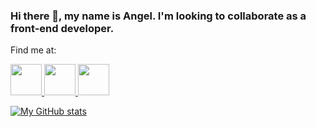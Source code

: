### Hi there 👋, my name is Angel. I'm looking to collaborate as a front-end developer.


Find me at:


 <a target="_blank" href="https://www.linkedin.com/in/angel-belmar/">
   <img src="https://img.icons8.com/color/344/linkedin.png" width="auto" height="50px">
 

  <a target="_blank" href="https://www.instagram.com/einyel/">
   <img src="https://img.icons8.com/fluency/344/instagram-new.png" width="auto" height="50px">

   <a href="mailto:angelbelmarcmaab@gmail.com">
   <img src="https://img.icons8.com/color/344/gmail-login.png" width="auto" height="50px">
   
   

<!--
**einyell/einyell** is a ✨ _special_ ✨ repository because its `README.md` (this file) appears on your GitHub profile.

Here are some ideas to get you started:

- 🔭 I’m currently working on ...
- 🌱 I’m currently learning ...
- 👯 I’m looking to collaborate on ...
- 🤔 I’m looking for help with ...
- 💬 Ask me about ...
- 📫 How to reach me: ...
- 😄 Pronouns: ...
- ⚡ Fun fact: ...
-->
![My GitHub stats](https://github-readme-stats.vercel.app/api?username=einyell&hide=contribs,prs&show_icons=true&theme=radical)
